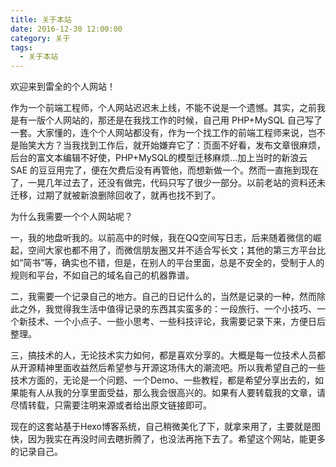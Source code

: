 ```yaml
---
title: 关于本站
date: 2016-12-30 12:00:00
category: 关于
tags:
  - 关于本站
---
```


欢迎来到雷全的个人网站！

作为一个前端工程师，个人网站迟迟未上线，不能不说是一个遗憾。其实，之前我是有一版个人网站的，那还是在我找工作的时候，自己用 PHP+MySQL 自己写了一套。大家懂的，连个个人网站都没有，作为一个找工作的前端工程师来说，岂不是贻笑大方？当我找到工作后，就开始嫌弃它了：页面不好看，发布文章很麻烦，后台的富文本编辑不好使，PHP+MySQL的模型迁移麻烦...加上当时的新浪云 SAE 的豆豆用完了，便在欠费后没有再管他，而想新做一个。然而一直拖到现在了，一晃几年过去了，还没有做完，代码只写了很少一部分。以前老站的资料还未迁移，过期了就被新浪删除回收了，就再也找不到了。

<!--more-->

为什么我需要一个个人网站呢？

一，我的地盘听我的。以前高中的时候，我在QQ空间写日志，后来随着微信的崛起，空间大家也都不用了，而微信朋友圈又并不适合写长文；其他的第三方平台比如“简书”等，确实也不错，但是，在别人的平台里面，总是不安全的，受制于人的规则和平台，不如自己的域名自己的机器靠谱。

二，我需要一个记录自己的地方。自己的日记什么的，当然是记录的一种，然而除此之外，我觉得我生活中值得记录的东西其实蛮多的：一段旅行、一个小技巧、一个新技术、一个小点子、一些小思考、一些科技评论，我需要记录下来，方便日后整理。

三，搞技术的人，无论技术实力如何，都是喜欢分享的。大概是每一位技术人员都从开源精神里面收益然后希望参与开源这场伟大的潮流吧。所以我希望自己的一些技术方面的，无论是一个问题、一个Demo、一些教程，都是希望分享出去的，如果能有人从我的分享里面受益，那么我会很高兴的。如果有人要转载我的文章，请尽情转载，只需要注明来源或者给出原文链接即可。

现在的这套站基于Hexo博客系统，自己稍微美化了下，就拿来用了，主要就是图快，因为我实在再没时间去瞎折腾了，也没法再拖下去了。希望这个网站，能更多的记录自己。
